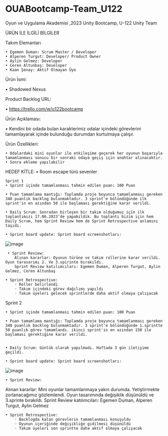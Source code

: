 # OUABootcamp-Team_U122
Oyun ve Uygulama Akademisi ,2023 Unity Bootcamp, U-122 Unity Team

ÜRÜN İLE İLGİLİ BİLGİLER

Takım Elemanları

    • Egemen Duman: Scrum Master / Developer
    • Alperen Turgut: Developer/ Product Owner
    • Aylin Gelmez: Developer
    • Ceren Altunbaş: Developer
    • Kaan Şenay: Aktif Olmayan Üye


    
Ürün İsmi:

• Shadowed Nexus



Product Backlog URL:

• https://trello.com/w/u122bootcamp





Ürün Açıklaması:

• Kendini bir odada bulan karakterimiz odalar içindeki görevlerini tamamlayarak içinde bulunduğu durumdan kurtulmaya çalışır.




Ürün Özellikleri:

    • Odalardaki mini oyunlar ile etkileşime geçerek her oyunun başarıyla tamamlanması sonucu bir sonraki odaya geçiş için anahtar alınacaktır.
    • Sonra ekleme yapılabilir

    
HEDEF KİTLE:
    • Room escape türü sevenler


    Sprint 1
    • Sprint içinde tamamlanması tahmin edilen puan: 100 Puan
    
    • Puan tamamlama mantığı: Toplamda proje boyunca tamamlanması gereken 340 puanlık backlog bulunmaktadır. 3 sprint'e bölündüğünde ilk sprint'in en azından 50 ile başlaması gerektiğine karar verildi.
    
    • Daily Scrum: Sonradan birleşen bir takım olduğumuz için ilk toplantımızı 17.06.2023’de yapabildik. Bu toplantı bizim için hem Daily Scrum, hem Sprint Review hem de Sprint Retrospective anlamını taşıdı.
    
    • Sprint board update: Sprint board screenshotları:
   
![image](https://github.com/Aylin5gelmez/OUABootcamp-Team_U122/assets/113698406/3257bb7f-3193-4269-94f1-40bb222327e3)


     • Sprint Review: 
        Alınan kararlar: Oyunun türüne ve takım rollerine karar verildi. Oyun tarasarımı 2. Ve 3.spirinte bırakıldı. 
        Sprint Review katılımcıları: Egemen Duman, Alperen Turgut, Aylin Gelmez, Ceren Altunbaş
   
    • Sprint Retrospective:
        ◦ Roller belirlendi
        ◦ Takım içindeki görev dağılımı yapıldı
        ◦ Takım üyeleri gelecek sprintlerde daha aktif olmaya çalışacak

Sprint 2


    • Sprint içinde tamamlanması tahmin edilen puan: 100 Puan
    
    • Puan tamamlama mantığı: Toplamda proje boyunca tamamlanması gereken 340 puanlık backlog bulunmaktadır. 3 sprint'e bölündüğünde 1.sprintte 50 puanlık görev tamamlandı. ikinci sprint'in en azından 150 ile başlaması gerektiğine karar verildi.

    
    • Daily Scrum: Günlük olarak yapılmadı. Haftada 3 gün iletişime geçildi.
    
    • Sprint board update: Sprint board screenshotları:
![image](https://github.com/Aylin5gelmez/OUABootcamp-Team_U122/assets/113698406/e9f3dbf6-0880-4503-bb5a-186e599e61d5)

    • Sprint Review: 
    
Alınan kararlar: Mini oyunlar tamamlanmaya yakın durumda. Yetiştirmekte zorlanacağımız gözlemlendi. Oyun tasarımında değişiklik düşünüldü ve 3.sprinte bırakıldı. 
Sprint Review katılımcıları: Egemen Duman, Alperen Turgut, Aylin Gelmez
  
    • Sprint Retrospective:
        ◦ Backlogda kalan görevlerin tamamlanması konuşuldu
        ◦ Oyunun içeriğinde değişikliğe gidilmesi düşünüldü
        ◦ Takım üyeleri son sprintte daha aktif olmaya çalışacak
